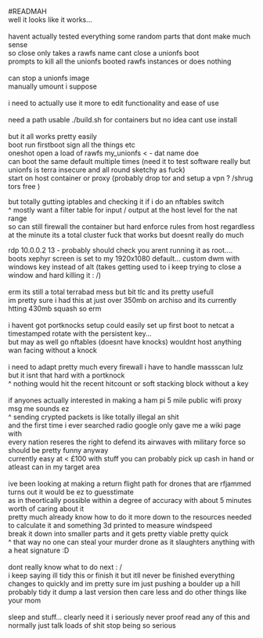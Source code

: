 #READMAH
<br>
well it looks like it works...<br>
<br>
havent actually tested everything some random parts that dont make much sense<br>
so close only takes a rawfs name cant close a unionfs boot<br>
prompts to kill all the unionfs booted rawfs instances or does nothing<br>
<br>
can stop a unionfs image<br>
manually umount i suppose<br>
<br>
i need to actually use it more to edit functionality and ease of use<br>
<br>
need a path usable ./build.sh for containers but no idea cant use install<br>
<br>
but it all works pretty easily<br>
boot run firstboot sign all the things etc<br>
oneshot open a load of rawfs my_unionfs < - dat name doe<br>
can boot the same default multiple times (need it to test software really but unionfs is terra insecure and all round sketchy as fuck)<br>
start on host container or proxy (probably drop tor and setup a vpn ? /shrug tors free )<br>

but totally gutting iptables and checking it if i do an nftables switch<br>
^ mostly want a filter table for input / output at the host level for the nat range<br>
so can still firewall the container but hard enforce rules from host regardless<br>
at the minute its a total cluster fuck that works but doesnt really do much<br>

rdp 10.0.0.2 13 - probably should check you arent running it as root....<br>
boots xephyr screen is set to my 1920x1080 default... custom dwm with windows key instead of alt (takes getting used to i keep trying to close a window and hard killing it : /)<br>
<br>
erm its still a total terrabad mess but bit tlc and its pretty usefull<br>
im pretty sure i had this at just over 350mb on archiso and its currently htting 430mb squash so erm<br>
<br>
i havent got portknocks setup could easily set up first boot to netcat a timestamped rotate with the persistent key...<br>
but may as well go nftables (doesnt have knocks) wouldnt host anything wan facing without a knock<br>
<br>
i need to adapt pretty much every firewall i have to handle massscan lulz but it isnt that hard with a portknock<br>
^ nothing would hit the recent hitcount or soft stacking block without a key<br>
<br>
if anyones actually interested in making a ham pi 5 mile public wifi proxy msg me sounds ez<br>
^ sending crypted packets is like totally illegal an shit<br>
and the first time i ever searched radio google only gave me a wiki page with <br>
every nation reseres the right to defend its airwaves with military force so should be pretty funny anyway<br>
currently easy at < £100 with stuff you can probably pick up cash in hand or atleast can in my target area<br>
<br>
ive been looking at making a return flight path for drones that are rfjammed turns out it would be ez to guesstimate<br>
as in theortically possible within a degree of accuracy with about 5 minutes worth of caring about it<br>
pretty much already know how to do it more down to the resources needed to calculate it and something 3d printed to measure windspeed<br>
break it down into smaller parts and it gets pretty viable pretty quick<br>
^ that way no one can steal your murder drone as it slaughters anything with a heat signature :D<br>
<br>
dont really know what to do next : / <br>
i keep saying ill tidy this or finish it but itll never be finished everything changes to quickly and im pretty sure im just pushing a boulder up a hill <br>
probably tidy it dump a last version then care less and do other things like your mom<br>
<br>
sleep and stuff... clearly need it i seriously never proof read any of this and normally just talk loads of shit stop being so serious<br>
<br>
<br>
